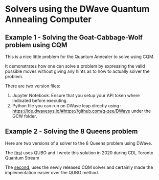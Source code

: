 # Solvers using the DWave Quantum Annealing Computer

## Example 1 - Solving the Goat-Cabbage-Wolf problem using CQM

This is a nice little problem for the Quantum Annealer to solve using CQM.

It demonstrates how one can solve a problem by expressing the valid possible moves without giving any hints as to how to actually solver the problem.

There are two version files:
1) Jupyter Notebook. Ensure that you setup your API token where indicated before executing.
2) Python file you can run on DWave leap directly using : https://ide.dwavesys.io/#https://github.com/q-zee/DWave under the GCW folder.

## Example 2 - Solving the 8 Queens problem

Here are two versions of a solver to the 8 Queens problem using DWave. 

The [first](https://github.com/Q-Zee/DWave/blob/main/8Queens/8Queens.py) uses QUBO and I wrote this solution in 2020 during CDL Toronto Quantum Stream 

The [second](https://github.com/Q-Zee/DWave/blob/main/8Queens/8queens_cqm.py), uses the newly released CQM solver and certainly made the implementation easier over the QUBO method.



